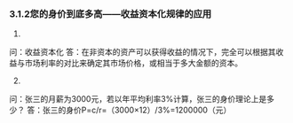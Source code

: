 ### 3.1.2您的身价到底多高——收益资本化规律的应用
1. 
问：收益资本化
答：在非资本的资产可以获得收益的情况下，完全可以根据其收益与市场利率的对比来确定其市场价格，或相当于多大金额的资本。 

2. 
问：张三的月薪为3000元，若以年平均利率3%计算，张三的身价理论上是多少？
答：张三的身价P=c/r=（3000×12）/3%=1200000（元）

